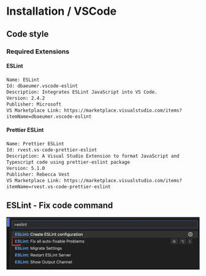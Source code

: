 # Installation / VSCode

## Code style

### Required Extensions

#### ESLint

```
Name: ESLint
Id: dbaeumer.vscode-eslint
Description: Integrates ESLint JavaScript into VS Code.
Version: 2.4.2
Publisher: Microsoft
VS Marketplace Link: https://marketplace.visualstudio.com/items?itemName=dbaeumer.vscode-eslint
```

#### Prettier ESLint

```
Name: Prettier ESLint
Id: rvest.vs-code-prettier-eslint
Description: A Visual Studio Extension to format JavaScript and Typescript code using prettier-eslint package
Version: 5.1.0
Publisher: Rebecca Vest
VS Marketplace Link: https://marketplace.visualstudio.com/items?itemName=rvest.vs-code-prettier-eslint
```

## ESLint - Fix code command

![](../images/vscode_eslint_fixcommand.png)
